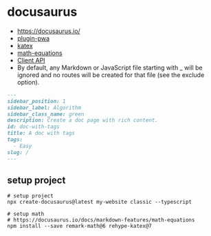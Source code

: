 # docusaurus

- https://docusaurus.io/
- [plugin-pwa](https://docusaurus.io/docs/api/plugins/@docusaurus/plugin-pwa)
- [katex](https://katex.org/)
- [math-equations](https://docusaurus.io/docs/markdown-features/math-equations)
- [Client API](https://docusaurus.io/docs/docusaurus-core)
- By default, any Markdown or JavaScript file starting with _ will be ignored and no routes will be created for that file (see the exclude option).

```md
---
sidebar_position: 1
sidebar_label: Algorithm
sidebar_class_name: green
description: Create a doc page with rich content.
id: doc-with-tags
title: A doc with tags
tags: 
  - Easy
slug: /
---
```

## setup project

```shell
# setup project
npx create-docusaurus@latest my-website classic --typescript

# setup math
# https://docusaurus.io/docs/markdown-features/math-equations
npm install --save remark-math@6 rehype-katex@7
```

